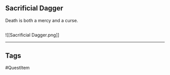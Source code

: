 ## Sacrificial Dagger
Death is both a mercy and a curse.
## 
![[Sacrificial Dagger.png]]

---
## Tags
#QuestItem
